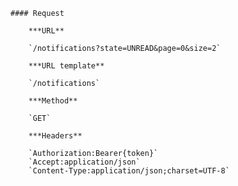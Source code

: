     #### Request

        ***URL**

        `/notifications?state=UNREAD&page=0&size=2`

        ***URL template**

        `/notifications`

        ***Method**

        `GET`

        ***Headers**

        `Authorization:Bearer{token}`
        `Accept:application/json`
        `Content-Type:application/json;charset=UTF-8`
